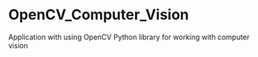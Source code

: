 # OpenCV_Computer_Vision
Application with using OpenCV Python library for working with computer vision
